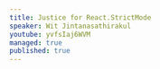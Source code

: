 ```yaml
---
title: Justice for React.StrictMode
speaker: Wit Jintanasathirakul
youtube: yvfsIaj6WVM
managed: true
published: true
---
```

